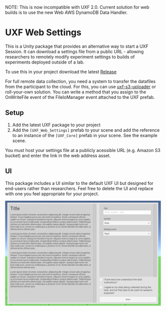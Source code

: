 NOTE: This is now incompatible with UXF 2.0. Current solution for web builds is to use the new Web AWS DynamoDB Data Handler.

# UXF Web Settings

This is a Unity package that provides an alternative way to start a UXF Session. It can download a settings file from a public URL - allowing researchers to remotely modify experiment settings to builds of experiments deployed outside of a lab.

To use this in your project download the latest [Release](https://github.com/jackbrookes/uxf-web-settings/releases/latest)

For full remote data collection, you need a system to transfer the datafiles from the participant to the cloud. For this, you can use [uxf-s3-uploader](https://github.com/jackbrookes/uxf-s3-uploader) or roll-your-own solution. You can write a method that you assign to the OnWriteFile event of the FileIoManager event attached to the UXF prefab.

## Setup

1. Add the latest UXF package to your project
2. Add the `[UXF_Web_Settings]` prefab to your scene and add the reference to an instance of the `[UXF_Core]` prefab in your scene. See the example scene.

You must host your settings file at a publicly acessible URL (e.g. Amazon S3 bucket) and enter the link in the web address asset.

## UI

This package includes a UI similar to the default UXF UI but designed for end-users rather than researchers. Feel free to delete the UI and replace with one you feel appropriate for your project.

![Screenshot](/screenshot.png)
